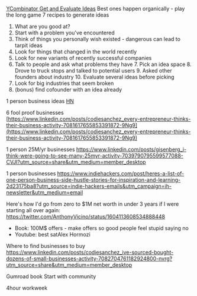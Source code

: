 [YCombinator Get and Evaluate Ideas](https://www.youtube.com/watch?v=Th8JoIan4dg)
Best ones happen organically - play the long game
7 recipes to generate ideas
1. What are you good at?
2. Start with a problem you've encountered
3. Think of things you personally wish existed - dangerous can lead to tarpit ideas
4. Look for things that changed in the world recently
5. Look for new variants of recently successful companies
6. Talk to people and ask what problems they have
	7. Pick an idea space
	8. Drove to truck stops and talked to potential users
	9. Asked other founders about industry
	10. Evaluate several ideas before picking
7. Look for big industries that seem broken
8. (bonus) find cofounder with an idea already


1 person business ideas
[HN](https://news.ycombinator.com/item?id=35333088&utm_source=hackernewsletter&utm_medium=email&utm_term=ask_hn)

6 fool proof businesses  
[https://www.linkedin.com/posts/codiesanchez_every-entrepreneur-thinks-their-business-activity-7081617655853391872-9Ng9](https://www.linkedin.com/posts/codiesanchez_every-entrepreneur-thinks-their-business-activity-7081617655853391872-9Ng9)

1 person 25M/yr businesses
https://www.linkedin.com/posts/gisenberg_i-think-were-going-to-see-many-25myr-activity-7039790795599577088-CVJI?utm_source=share&utm_medium=member_desktop

1 person businesses
https://www.indiehackers.com/post/heres-a-list-of-one-person-business-side-hustle-stories-for-inspiration-and-learning-2d23175ba8?utm_source=indie-hackers-emails&utm_campaign=ih-newsletter&utm_medium=email

Here's how I'd go from zero to $1M net worth in under 3 years if I were starting all over again:
https://twitter.com/AnthonyVicino/status/1604113608534888448
* Book: 100M$ offers - make offers so good people feel stupid saying no
* Youtube: best satAlex Hormozi  

Where to find businesses to buy
https://www.linkedin.com/posts/codiesanchez_ive-sourced-bought-dozens-of-small-businesses-activity-7082704761182924800-nvrg?utm_source=share&utm_medium=member_desktop

Gumroad book
Start with community

4hour workweek